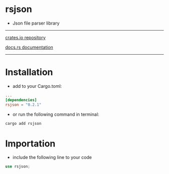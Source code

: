 # rsjson
- Json file parser library

---
[crates.io repository](https://crates.io/crates/rsjson)

[docs.rs documentation](https://docs.rs/rsjson/latest/rsjson/)

---
# Installation
- add to your Cargo.toml:
```toml
...
[dependencies]
rsjson = "0.2.1"
```
- or run the following command in terminal:
```bash
cargo add rsjson
```

# Importation
- include the following line to your code
```rust
use rsjson;
```